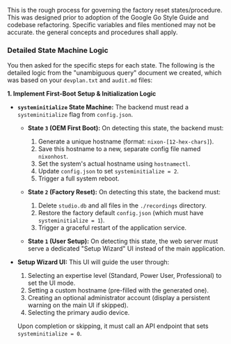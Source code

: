 This is the rough process for governing the factory reset states/procedure.
This was designed prior to adoption of the Google Go Style Guide and codebase refactoring.
Specific variables and files mentioned may not be accurate. the general concepts and procedures shall apply.

### **Detailed State Machine Logic**

You then asked for the specific steps for each state. The following is the detailed logic from the "unambiguous query" document we created, which was based on your `devplan.txt` and `audit.md` files:

**1. Implement First-Boot Setup & Initialization Logic**

* **`systeminitialize` State Machine:** The backend must read a `systeminitialize` flag from `config.json`.
    * **State `3` (OEM First Boot):** On detecting this state, the backend must:
        1.  Generate a unique hostname (format: `nixon-[12-hex-chars]`).
        2.  Save this hostname to a new, separate config file named `nixonhost`.
        3.  Set the system's actual hostname using `hostnamectl`.
        4.  Update `config.json` to set `systeminitialize = 2`.
        5.  Trigger a full system reboot.

    * **State `2` (Factory Reset):** On detecting this state, the backend must:
        1.  Delete `studio.db` and all files in the `./recordings` directory.
        2.  Restore the factory default `config.json` (which must have `systeminitialize = 1`).
        3.  Trigger a graceful restart of the application service.

    * **State `1` (User Setup):** On detecting this state, the web server must serve a dedicated "Setup Wizard" UI instead of the main application.

* **Setup Wizard UI:** This UI will guide the user through:
    1.  Selecting an expertise level (Standard, Power User, Professional) to set the UI mode.
    2.  Setting a custom hostname (pre-filled with the generated one).
    3.  Creating an optional administrator account (display a persistent warning on the main UI if skipped).
    4.  Selecting the primary audio device.
    
    Upon completion or skipping, it must call an API endpoint that sets `systeminitialize = 0`.